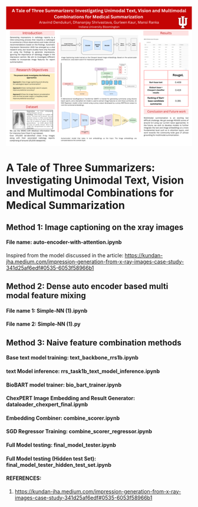 ![poster](CV_final_poster.png)

# A Tale of Three Summarizers: Investigating Unimodal Text, Vision and Multimodal Combinations for Medical Summarization
## Method 1: Image captioning on the xray images
#### File name: auto-encoder-with-attention.ipynb
Inspired from the model discussed in the article: https://kundan-jha.medium.com/impression-generation-from-x-ray-images-case-study-341d25af6edf#0535-6053f58966b1

## Method 2: Dense auto encoder based multi modal feature mixing
#### File name 1: Simple-NN (1).ipynb
#### File name 2: Simple-NN (1).py

## Method 3: Naive feature combination methods
#### Base text model training: text_backbone_rrs1b.ipynb
#### text Model inference: rrs_task1b_text_model_inference.ipynb
#### BioBART model trainer: bio_bart_trainer.ipynb
#### ChexPERT Image Embedding and Result Generator: dataloader_chexpert_final.ipynb
#### Embedding Combiner: combine_scorer.ipynb
#### SGD Regressor Training: combine_scorer_regressor.ipynb
#### Full Model testing: final_model_tester.ipynb
#### Full Model testing (Hidden test Set): final_model_tester_hidden_test_set.ipynb


#### REFERENCES:
1. https://kundan-jha.medium.com/impression-generation-from-x-ray-images-case-study-341d25af6edf#0535-6053f58966b1
